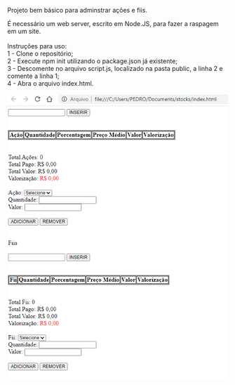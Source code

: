 Projeto bem básico para adminstrar ações e fiis.

É necessário um web server, escrito em Node.JS, para fazer a raspagem em um site.
<br /><br />
Instruções para uso:<br />
1 - Clone o repositório;<br />
2 - Execute npm init utilizando o package.json já existente;<br />
3 - Descomente no arquivo script.js, localizado na pasta public, a linha 2 e comente a linha 1;<br />
4 - Abra o arquivo index.html.
<br /><br />
![alt text](https://github.com/phsm99/stocks/blob/main/image.png)
